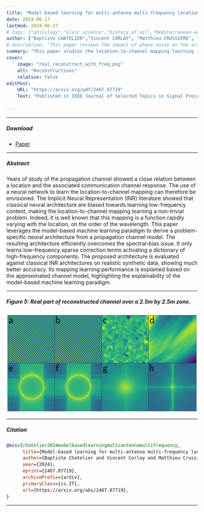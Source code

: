 ```yaml
---
title: "Model-based learning for multi-antenna multi-frequency location-to-channel mapping" 
date: 2024-06-17
lastmod: 2024-06-17
# tags: ["philology","oleic science","history of oil","Mediterranean world"]
author: ["Baptiste CHATELIER","Vincent CORLAY", "Matthieu CRUSSIERE", "Luc LE MAGOAROU"]
# description: "This paper reviews the impact of phase noise on the array factor. Published in IEEE WCNC 2023" 
summary: "This paper studies the location-to-channel mapping learning in a multi-antenna multi-frequency setting. Preprint." 
cover:
    image: "real_reconstruct_with_freq.png"
    alt: "Reconstructions"
    relative: false
editPost:
    URL: "https://arxiv.org/pdf/2407.07719"
    Text: "Published in IEEE Journal of Selected Topics in Signal Processing"

---
```


---

##### Download

+ [Paper](https://arxiv.org/pdf/2407.07719)

---

##### Abstract

Years of study of the propagation channel showed a close relation between a location and the associated communication channel response. The use of a neural network to learn the location-to-channel mapping can therefore be envisioned. The Implicit Neural Representation (INR) literature showed that classical neural architecture are biased towards learning low-frequency content, making the location-to-channel mapping learning a non-trivial problem. Indeed, it is well known that this mapping is a function rapidly varying with the location, on the order of the wavelength. This paper leverages the model-based machine learning paradigm to derive a problem-specific neural architecture from a propagation channel model. The resulting architecture efficiently overcomes the spectral-bias issue. It only learns low-frequency sparse correction terms activating a dictionary of high-frequency components. The proposed architecture is evaluated against classical INR architectures on realistic synthetic data, showing much better accuracy. Its mapping learning performance is explained based on the approximated channel model, highlighting the explainability of the model-based machine learning paradigm.

---

##### Figure 5: Real part of reconstructed channel over a $2.5$m by $2.5$m zone.

![](real_reconstruct_with_freq.png)

---

##### Citation

```BibTeX
@misc{chatelier2024modelbasedlearningmultiantennamultifrequency,
      title={Model-based learning for multi-antenna multi-frequency location-to-channel mapping}, 
      author={Baptiste Chatelier and Vincent Corlay and Matthieu Crussière and Luc Le Magoarou},
      year={2024},
      eprint={2407.07719},
      archivePrefix={arXiv},
      primaryClass={cs.IT},
      url={https://arxiv.org/abs/2407.07719}, 
}
```

---
